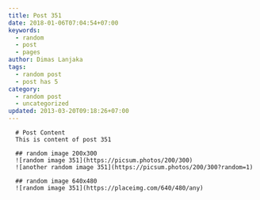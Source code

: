 ```yaml
---
title: Post 351
date: 2018-01-06T07:04:54+07:00
keywords:
  - random
  - post
  - pages
author: Dimas Lanjaka
tags:
  - random post
  - post has 5
category:
  - random post
  - uncategorized
updated: 2013-03-20T09:18:26+07:00
---
```


      # Post Content
      This is content of post 351

      ## random image 200x300
      ![random image 351](https://picsum.photos/200/300)
      ![another random image 351](https://picsum.photos/200/300?random=1)

      ## random image 640x480
      ![random image 351](https://placeimg.com/640/480/any)
      